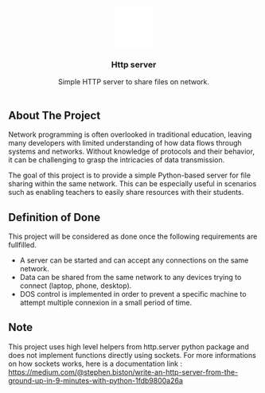 <a id="readme-top"></a>

<br />
<div align="center">
  <a href="#">
    <img src="assets/server.svg" alt="Logo" width="80" height="80">
  </a>

  <h3 align="center">Http server</h3>

  <p align="center">
    Simple HTTP server to share files on network.
    <br />
    <br />
  </p>
</div>

## About The Project

Network programming is often overlooked in traditional education, leaving many developers with limited understanding of how data flows through systems and networks. Without knowledge of protocols and their behavior, it can be challenging to grasp the intricacies of data transmission.

The goal of this project is to provide a simple Python-based server for file sharing within the same network. This can be especially useful in scenarios such as enabling teachers to easily share resources with their students.

## Definition of Done

This project will be considered as done once the following requirements are fullfilled.

- A server can be started and can accept any connections on the same network.
- Data can be shared from the same network to any devices trying to connect (laptop, phone, desktop).
- DOS control is implemented in order to prevent a specific machine to attempt multiple connexion in a small period of time.

## Note

This project uses high level helpers from http.server python package and does not implement functions directly using sockets.
For more informations on how sockets works, here is a documentation link : https://medium.com/@stephen.biston/write-an-http-server-from-the-ground-up-in-9-minutes-with-python-1fdb9800a26a

